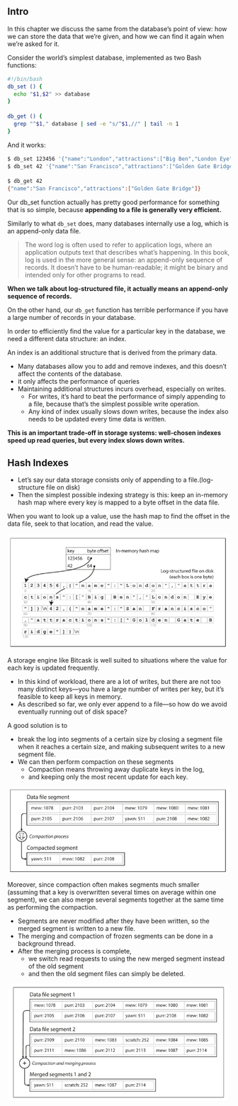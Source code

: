 ## Intro

In this chapter we discuss the same from the database’s point of view: how we can store the data that we’re given, and how we can find it again when we’re asked for it.

Consider the world’s simplest database, implemented as two Bash functions:

```bash
#!/bin/bash
db_set () {
  echo "$1,$2" >> database
}

db_get () {
  grep "^$1," database | sed -e "s/^$1,//" | tail -n 1
}
```

And it works:

```bash
$ db_set 123456 '{"name":"London","attractions":["Big Ben","London Eye"]}'
$ db_set 42 '{"name":"San Francisco","attractions":["Golden Gate Bridge"]}'

$ db_get 42
{"name":"San Francisco","attractions":["Golden Gate Bridge"]}
```

Our db_set function actually has pretty good performance for something that is so
simple, because **appending to a file is generally very efficient.**


Similarly to what ```db_set``` does, many databases internally use a log, which is an append-only data file.

>The word log is often used to refer to application logs, where an
application outputs text that describes what’s happening. In this
book, log is used in the more general sense: an append-only
sequence of records. It doesn’t have to be human-readable; it might
be binary and intended only for other programs to read.

**When we talk about log-structured file, it actually means an append-only sequence of records.**

On the other hand, our ```db_get``` function has terrible performance if you have a large
number of records in your database.

In order to efficiently find the value for a particular key in the database, we need a
different data structure: an index.

An index is an additional structure that is derived from the primary data.
- Many databases allow you to add and remove indexes, and this doesn’t affect the contents of the
database.
- it only affects the performance of queries
- Maintaining additional structures incurs overhead, especially on writes. 
    - For writes, it’s hard to beat the performance of simply appending to a file, because that’s the simplest possible write operation. 
    - Any kind of index usually slows down writes, because the index also needs to be updated every time data is written.

**This is an important trade-off in storage systems: well-chosen indexes speed up read queries, but every index slows down writes.** 

## Hash Indexes

- Let’s say our data storage consists only of appending to a file.(log-structure file on disk)
- Then the simplest possible indexing strategy is this: keep an in-memory hash map where every key is mapped to a byte offset in the data file.

When you want to look up a value, use the hash map to find the offset in the
data file, seek to that location, and read the value.

<img width="500"  src="img/hash_index.png"/>

A storage engine like Bitcask is well suited to situations where the value for each key is updated frequently.
- In this kind of workload, there are a lot of writes, but there are not too many distinct keys—you have a large number of writes per key, but it’s feasible to keep all keys in memory.
- As described so far, we only ever append to a file—so how do we avoid eventually running out of disk space?

A good solution is to 
- break the log into segments of a certain size by closing a segment file when it reaches a certain size, and making subsequent writes to a new segment file.
- We can then perform compaction on these segments
  - Compaction means throwing away duplicate keys in the log, 
  - and keeping only the most recent update for each key.

<img width="500"  src="img/compaction.png"/>

Moreover, since compaction often makes segments much smaller (assuming that a key is overwritten several times on average within one segment), we can also merge several segments together at the same time as performing the compaction.
- Segments are never modified after they have been written, so the merged segment is written to a new file.
- The merging and compaction of frozen segments can be done in a background thread.
- After the merging process is complete,
  - we switch read requests to using the new merged segment instead of the old segment
  - and then the old segment files can simply be deleted.

<img width="500"  src="img/compaction_and_merge.png"/>